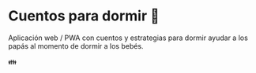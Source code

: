 # Cuentos para dormir 👶

Aplicación web / PWA con cuentos y estrategias para dormir ayudar a los papás al momento de dormir a los bebés.

👪
